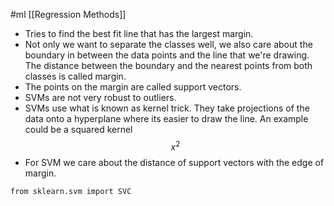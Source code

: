 #ml [[Regression Methods]]

* Tries to find the best fit line that has the largest margin. 
* Not only we want to separate the classes well, we also care about the boundary in between the data points and the line that we're drawing. The distance between the boundary and the nearest points from both classes is called margin.
* The points on the margin are called support vectors.
* SVMs are not very robust to outliers.
* SVMs use what is known as kernel trick. They take projections of the data onto a hyperplane where its easier to draw the line. An example could be a squared kernel $$x^2$$
* For SVM we care about the distance of support vectors with the edge of margin.
```
from sklearn.svm import SVC
```
